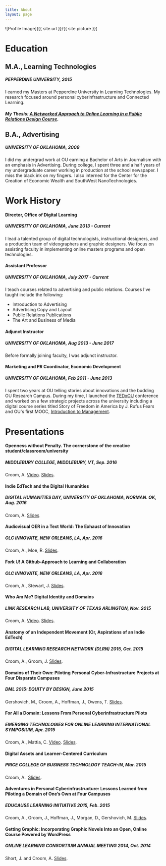 ```yaml
---
title: About
layout: page
---
```

![Profile Image]({{ site.url }}/{{ site.picture }})

<h1>Education</h1>
<h2>M.A., Learning Technologies</h2>
<h5>PEPPERDINE UNIVERSITY, 2015</h5>
<p>I earned my Masters at Pepperdine University in Learning Technologies. My research focused around personal cyberinfrastructure and Connected Learning.</p>
<h5>My Thesis: <a href="https://www.scribd.com/doc/271717083/A-Networked-Approach-to-Online-Learning-in-a-Public-Relations-Design-Course">A Networked Approach to Online Learning in a Public Relations Design Course</a>.</h5>
<h2>B.A., Advertising</h2>
<h5>UNIVERSITY OF OKLAHOMA, 2009</h5>
<p class="selectionShareable">I did my undergrad work at OU earning a Bachelor of Arts in Journalism with an emphasis in Advertising. During college, I spent three and a half years of my undergraduate career working in production at the school newspaper. I miss the black ink on my fingers. I also interned for the Center for the Creation of Economic Wealth and SouthWest NanoTechnologies.</p>
<h1 class="selectionShareable">Work History</h1>
<h4>Director, Office of Digital Learning</h4>
<h5>UNIVERSITY OF OKLAHOMA, June 2013 - Current</h5>
<p class="selectionShareable">I lead a talented group of digital technologists, instructional designers, and a production team of videographers and graphic designers. We focus on assisting faculty in implementing online masters programs and open technologies.</p>
<h4>Assistant Professor</h4>
<h5>UNIVERSITY OF OKLAHOMA, July 2017 - Current</h5>
<p class="selectionShareable">I teach courses related to advertising and public relations. Courses I've taught include the following:</p>
<ul>
<li>Introduction to Advertising</li>
<li>Advertising Copy and Layout</li>
<li>Public Relations Publications</li>
<li>The Art and Business of Media</li>
</ul>
<h4>Adjunct Instructor</h4>
<h5>UNIVERSITY OF OKLAHOMA, Aug 2013 - June 2017</h5>
<p class="selectionShareable">Before formally joining faculty, I was adjunct instructor.</p>
<h4>Marketing and PR Coordinator, Economic Development</h4>
<h5>UNIVERSITY OF OKLAHOMA, Feb 2011 - June 2013</h5>
<p class="selectionShareable">I spent two years at OU telling stories about innovations and the budding OU Research Campus. During my time, I launched the <a href="http://tedxou.com">TEDxOU</a> conference and worked on a few strategic projects across the university including a digital course series titled Story of Freedom in America by J. Rufus Fears and OU's first MOOC, <a href="https://newsok.com/article/3759503/first-massive-open-online-course-at-university-of-oklahoma-to-feature-graphic-novel">Introduction to Management</a>.</p>
<h1 class="selectionShareable">Presentations</h1>
<h4>Openness without Penalty. The cornerstone of the creative student/classroom/university</h4>
<h5>MIDDLEBURY COLLEGE, MIDDLEBURY, VT, Sep. 2016</h5>
<p class="selectionShareable">Croom, A. <a href="http://middcreate.net/middcreate-assist/openness-without-penalty-by-adam-croom/">Video</a>. <a href="http://www.slideshare.net/AdamCroom/openness-without-penalty-the-cornerstone-of-the-creative-studentclassroomuniversity">Slides</a>.</p>
<h4>Indie EdTech and the Digital Humanities</h4>
<h5>DIGITAL HUMANITIES DAY, UNIVERSITY OF OKLAHOMA, NORMAN. OK, Aug. 2016</h5>
<p class="selectionShareable">Croom, A. <a href="http://www.slideshare.net/AdamCroom/indie-edtech-and-the-digital-humanities">Slides</a>.</p>
<h4>Audiovisual OER in a Text World: The Exhaust of Innovation</h4>
<h5>OLC INNOVATE, NEW ORLEANS, LA, Apr. 2016</h5>
<p class="selectionShareable">Croom, A., Moe, R. <a href="http://www.slideshare.net/AdamCroom/the-exhaust-of-innovation-olcinnovate-2016">Slides</a>.</p>
<h4>Fork U! A Github-Approach to Learning and Collaboration</h4>
<h5>OLC INNOVATE, NEW ORLEANS, LA, Apr. 2016</h5>
<p class="selectionShareable">Croom, A., Stewart, J. <a href="http://oudiglearn.github.io/olcinnovate-github/#/">Slides</a>.</p>
<h4>Who Am Me? Digital Identity and Domains</h4>
<h5>LINK RESEARCH LAB, UNIVERSITY OF TEXAS ARLINGTON, Nov. 2015</h5>
<p class="selectionShareable">Croom, A. <a href="https://youtu.be/A8RoxfkS388">Video</a>. <a href="http://www.slideshare.net/AdamCroom/who-am-me-digital-identity-domains-and-cyberinfrastructure">Slides</a>.</p>
<h4>Anatomy of an Independent Movement (Or, Aspirations of an Indie EdTech)</h4>
<h5>DIGITAL LEARNING RESEARCH NETWORK (DLRN) 2015, Oct. 2015</h5>
<p class="selectionShareable">Croom, A., Groom, J. <a href="http://www.slideshare.net/AdamCroom/indieedtech-dlrn2015-presentation">Slides</a>.</p>
<h4>Domains of Their Own: Piloting Personal Cyber-Infrastructure Projects at Four Disparate Campuses</h4>
<h5>DML 2015: EQUITY BY DESIGN, June 2015</h5>
<p class="selectionShareable">Gershovich, M., Croom, A., Hoffman, J., Owens, T. <a href="http://www.slideshare.net/AdamCroom/a-domain-pilot-at-the-university-of-oklahoma" target="_blank" rel="noopener">Slides</a>.</p>
<h4>For All a Domain: Lessons From Personal Cyberinfrastructure Pilots</h4>
<h5>EMERGING TECHNOLOGIES FOR ONLINE LEARNING INTERNATIONAL SYMPOSIUM, Apr. 2015</h5>
<p class="selectionShareable">Croom, A., Mattia, C. <a href="http://events.mediasite.com/Mediasite/Play/87a37e297618436cb5ad7ee594acbda41d">Video</a>. <a href="http://www.slideshare.net/AdamCroom/adam-croom-et4online-presentation">Slides</a>.</p>
<h4>Digital Assets and Learner-Centered Curriculum</h4>
<h5>PRICE COLLEGE OF BUSINESS TECHNOLOGY TEACH-IN, Mar. 2015</h5>
<p class="selectionShareable">Croom, A.  <a href="http://www.slideshare.net/AdamCroom/leveraging-digital-assets-to-enhance-your-class" target="_blank" rel="noopener">Slides</a>.</p>
<h4>Adventures in Personal Cyberinfrastructure: Lessons Learned from Piloting a Domain of One’s Own at Four Campuses</h4>
<h5>EDUCAUSE LEARNING INITIATIVE 2015, Feb. 2015</h5>
<p class="selectionShareable">Croom, A., Groom, J., Hoffman, J., Morgan, D., Gershovich, M. <a href="http://www.slideshare.net/AdamCroom/adam-croom-educase-eli-2015-presentation">Slides</a>.</p>
<h4>Getting Graphic: Incorporating Graphic Novels Into an Open, Online Course Powered by WordPress</h4>
<h5>ONLINE LEARNING CONSORTIUM ANNUAL MEETING 2014, Oct. 2014</h5>
<p class="selectionShareable">Short, J. and Croom, A. <a href="http://www.slideshare.net/AdamCroom/getting-graphic-incorporating-graphic-novels-into-an-open-online-course-powered-by-wordpress">Slides</a>.</p>
